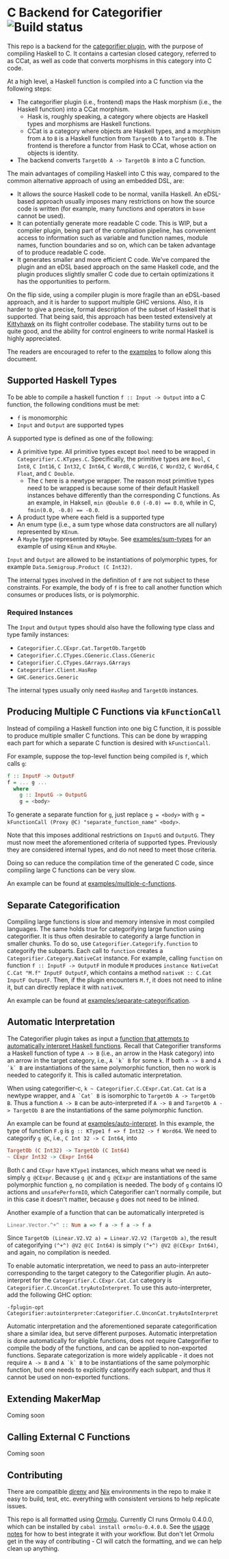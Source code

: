 # C Backend for Categorifier ![Build status](https://github.com/con-kitty/categorifier-c/actions/workflows/ci.yml/badge.svg?branch=master)

This repo is a backend for the [categorifier plugin](https://github.com/con-kitty/categorifier), with the purpose of compiling Haskell
to C. It contains a cartesian closed category,
referred to as CCat, as well as code that converts morphisms in this category into C code.

At a high level, a Haskell function is compiled into a C function via the following steps:

- The categorifier plugin (i.e., frontend) maps the Hask morphism (i.e., the Haskell function)
  into a CCat morphism.
  - Hask is, roughly speaking, a category where objects are Haskell types and morphisms are
    Haskell functions.
  - CCat is a category where objects are Haskell types, and a morphism from `A` to `B` is a
    Haskell function from `TargetOb A` to `TargetOb B`. The frontend is therefore a functor
    from Hask to CCat, whose action on objects is identity.
- The backend converts `TargetOb A -> TargetOb B` into a C function.

The main advantages of compiling Haskell into C this way, compared to the common
alternative approach of using an embedded DSL, are:

- It allows the source Haskell code to be normal, vanilla Haskell. An eDSL-based
  approach usually imposes many restrictions on how the source code is written
  (for example, many functions and operators in `base` cannot be used).
- It can potentially generate more readable C code. This is WIP, but a compiler
  plugin, being part of the compilation pipeline, has convenient access to
  information such as variable and function names, module names, function boundaries
  and so on, which can be taken advantage of to produce readable C code.
- It generates smaller and more efficient C code. We've compared the plugin and
  an eDSL based approach on the same Haskell code, and the plugin produces slightly
  smaller C code due to certain optimizations it has the opportunities to perform.

On the flip side, using a compiler plugin is more fragile than an eDSL-based
approach, and it is harder to support multiple GHC versions. Also, it is harder to give
a precise, formal description of the subset of Haskell that is supported. That being said, this
approach has been tested extensively at [Kittyhawk](https://www.kittyhawk.aero/) on its flight
controller codebase. The stability turns out to be quite good, and the ability for control engineers
to write normal Haskell is highly appreciated.

The readers are encouraged to refer to the [examples](examples) to follow along this document.

## Supported Haskell Types

To be able to compile a haskell function `f :: Input -> Output` into a C function, the
following conditions must be met:

- `f` is monomorphic
- `Input` and `Output` are supported types

A supported type is defined as one of the following:

- A primitive type. All primitive types except `Bool` need to be wrapped in `Categorifier.C.KTypes.C`.
  Specifically, the primitive types are `Bool`, `C Int8`, `C Int16`, `C Int32`,
  `C Int64`, `C Word8`, `C Word16`, `C Word32`, `C Word64`, `C Float`, and `C Double`.
  - The `C` here is a newtype wrapper. The reason most primitive types need to be wrapped is
    because some of their default Haskell instances behave differently than the corresponding
    C functions. As an example, in Haksell, `min @Double 0.0 (-0.0) == 0.0`, while in C,
    `fmin(0.0, -0.0) == -0.0`.
- A product type where each field is a supported type
- An enum type (i.e., a sum type whose data constructors are all nullary) represented by `KEnum`.
- A `Maybe` type represented by `KMaybe`. See [examples/sum-types](examples/sum-types) for an
  example of using `KEnum` and `KMaybe`.

`Input` and `Output` are allowed to be instantiations of polymorphic types, for example
`Data.Semigroup.Product (C Int32)`.

The internal types involved in the definition of `f` are not subject to these constraints.
For example, the body of `f` is free to call another function which consumes or
produces lists, or is polymorphic.

### Required Instances

The `Input` and `Output` types should also have the following type class and
type family instances:

- `Categorifier.C.CExpr.Cat.TargetOb.TargetOb`
- `Categorifier.C.CTypes.CGeneric.Class.CGeneric`
- `Categorifier.C.CTypes.GArrays.GArrays`
- `Categorifier.Client.HasRep`
- `GHC.Generics.Generic`

The internal types usually only need `HasRep` and `TargetOb` instances.

<!-- TODO: explain the following:
- How to write TargetOb instances
- How to use CG.AsBitfield
- ???
-->

## Producing Multiple C Functions via `kFunctionCall`

Instead of compiling a Haskell function into one big C function, it is possible to produce
multiple smaller C functions. This can be done by wrapping each part for which a separate
C function is desired with `kFunctionCall`.

For example, suppose the top-level function being compiled is `f`, which calls `g`:

```haskell
f :: InputF -> OutputF
f = ... g ...
  where
    g :: InputG -> OutputG
    g = <body>
```

To generate a separate function for `g`, just replace `g = <body>` with
`g = kFunctionCall (Proxy @C) "separate_function_name" <body>`.

Note that this imposes additional restrictions on `InputG` and `OutputG`. They must
now meet the aforementioned criteria of supported types. Previously they are considered
internal types, and do not need to meet those criteria.

Doing so can reduce the compilation time of the generated C code, since compiling large C
functions can be very slow.

An example can be found at [examples/multiple-c-functions](examples/multiple-c-functions).

## Separate Categorification

Compiling large functions is slow and memory intensive in most compiled languages.
The same holds true for categorifying large function using categorifier. It is
thus often desirable to categorify a large function in
smaller chunks. To do so, use `Categorifier.Categorify.function` to categorify
the subparts. Each call to `function` creates a `Categorifier.Category.NativeCat`
instance. For example, calling `function` on function `f :: InputF -> OutputF` in
module `M` produces `instance NativeCat C.Cat "M.f" InputF OutputF`, which contains
a method `nativeK :: C.Cat InputF OutputF`. Then, if the plugin encounters `M.f`, it
does not need to inline it, but can directly replace it with `nativeK`.

An example can be found at [examples/separate-categorification](examples/separate-categorification).

## Automatic Interpretation

The Categorifier plugin takes as input a [function that attempts to automatically interpret Haskell functions](https://github.com/con-kitty/categorifier/blob/bdecff7019e3862c49a8360d7640710902bb1e58/plugin/Categorifier/Core/Categorify.hs#L113).
Recall that Categorifier transforms a Haskell function of type `A -> B` (i.e., an arrow in the Hask category)
into an arrow in the target category, i.e., ``A `k` B`` for some `k`. If both `A -> B` and ``A `k` B`` are
instantiations of the same polymorphic function, then no work is needed to categorify it.
This is called automatic interpretation.

When using categorifier-c, `k ~ Categorifier.C.CExpr.Cat.Cat`. `Cat` is a newtype wrapper, and ``A `Cat` B``
is isomorphic to `TargetOb A -> TargetOb B`. Thus a function `A -> B` can be auto-interpreted if `A -> B`
and `TargetOb A -> TargetOb B` are the instantiations of the same polymorphic function.

An example can be found at [examples/auto-interpret](examples/auto-interpret). In this example, the type of
function `F.g` is `g :: KType1 f => f Int32 -> f Word64`. We need to categorify `g @C`, i.e., `C Int 32 -> C Int64`,
into

```haskell
TargetOb (C Int32) -> TargetOb (C Int64)
~ CExpr Int32 -> CExpr Int64
```

Both `C` and `CExpr` have `KType1` instances, which means what we need is simply `g @CExpr`. Because
`g @C` and `g @CExpr` are instantiations of the same polymorphic function `g`, no compilation
is needed. The body of `g` contains IO actions and `unsafePerformIO`, which Categorifier can't normally compile,
but in this case it doesn't matter, because `g` does not need to be inlined.

Another example of a function that can be automatically interpreted is

```haskell
Linear.Vector.^+^ :: Num a => f a -> f a -> f a
```

Since `TargetOb (Linear.V2.V2 a) = Linear.V2.V2 (TargetOb a)`, the result of categorifying `(^+^) @V2 @(C Int64)`
is simply `(^+^) @V2 @(CExpr Int64)`, and again, no compilation is needed.

To enable automatic interpretation, we need to pass an auto-interpreter corresponding to the target category
to the Categorifier plugin. An auto-interpret for the `Categorifier.C.CExpr.Cat.Cat` category is
`Categorifier.C.UnconCat.tryAutoInterpret`. To use this auto-interpreter, add the following GHC option:

```
-fplugin-opt Categorifier:autointerpreter:Categorifier.C.UnconCat.tryAutoInterpret
```

Automatic interpretation and the aforementioned separate categorification share a similar idea, but serve
different purposes. Automatic interpretation is done automatically for eligible functions, does not require
Categorifier to compile the body of the functions, and can be applied to non-exported functions.
Separate categorization is more widely applicable - it does not require
`A -> B` and ``A `k` B`` to be instantiations of the same polymorphic function, but one needs to
explicitly categorify each subpart, and thus it cannot be used on non-exported functions.

## Extending MakerMap

Coming soon

## Calling External C Functions

Coming soon

## Contributing

There are compatible [direnv](https://direnv.net/) and [Nix](https://nixos.org/manual/nix/stable/) environments in the repo to make it easy to build, test, etc. everything with consistent versions to help replicate issues.

This repo is all formatted using [Ormolu](https://github.com/tweag/ormolu). Currently CI runs Ormolu 0.4.0.0, which can be installed by `cabal install ormolu-0.4.0.0`. See the [usage notes](https://github.com/tweag/ormolu#usage) for how to best integrate it with your workflow. But don't let Ormolu get in the way of contributing - CI will catch the formatting, and we can help clean up anything.
